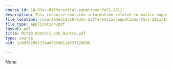 ```yaml
---
course_id: 18-03sc-differential-equations-fall-2011
description: This resource contains information related to matrix exponentials.
file_location: /coursemedia/18-03sc-differential-equations-fall-2011/1c0d362991174a676fd811af37128896_MIT18_03SCF11_s35_0intro.pdf
file_type: application/pdf
layout: pdf
title: MIT18_03SCF11_s35_0intro.pdf
type: course
uid: 1c0d362991174a676fd811af37128896

---
```

None